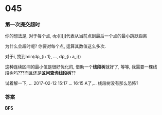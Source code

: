 # 045

### 第一次提交超时

你的想法是, 对于每个点, dp[i][j]代表从当前点到最后一个点的最小跳跃距离

为什么会超时呢? 你要对每个点, 运算其数值这么多次.

对于i, 找到min(dp_{i+1}, ..., dp_{i+a_i})

这种连续区间的最小值是很好优化的, 借助一个**线段树**就好了,
等等, 我需要一棵线段树吗???而且还是**区间查询线段树**??

试着解一下, ... 2017-02-12 15:17 ... 16:15 A了,...
线段树没有那么恐怖?

### 答案

**BFS**
